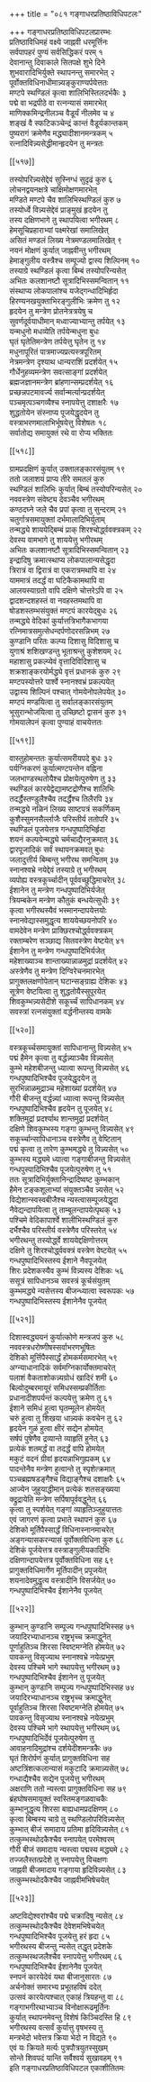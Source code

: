+++
title = "०८१ गङ्गाधरप्रतिष्ठाविधिपटलः"

+++
गङ्गाधरप्रतिष्ठाविधिपटलप्रारम्भः  
प्रतिष्ठाविधिमहं वक्ष्ये जाह्नवी धरमूर्त्तिनः  
सर्वपापहरं पुण्यं सर्वसिद्धिकरं परम् १  
देवानान्तु दिवाकाले सितपक्षे शुभे दिने  
शुभवारादिभिर्युक्ते स्थापनन्तु समारभेत् २  
पूर्वोक्तविधिनाधीमान्न्यङ्कुराण्यर्पयेत्ततः  
मण्टपे स्थण्डिलं कृत्वा शालिभिस्तिलदर्भकैः ३  
पद्मे वा भद्रपीठे वा रत्नन्यासं समारभेत्  
माणिक्कमिन्द्रनीलञ्च वैडूर्यं नीलमेव च ४  
शङ्खं वै स्फटिकञ्चेन्द्रं कान्तं वैडूर्यकान्तकम्  
पुष्यरागं क्रमेणैव मद्ध्यादीशानमन्त्रकम् ५  
रत्नादिविन्न्यसेद्धीमान्हृदयेन तु मन्त्रतः  

[[५१७]]  

तस्योपरिन्न्यसेद्देवं सुस्निग्धं सुदृढं कुरु ६  
लोचनद्वयनक्षत्रे चाक्षिमोक्षणमारभेत्  
मण्डिते मण्टपे चैव शालिभिस्थण्डिलं कुरु ७  
तस्योर्ध्वे विन्न्यसेद्देवं प्राङ्मुखं हृदयेन तु  
तस्य दक्षिणभागे तु स्थापयित्वा भगीरथम् ८  
हेमसूचिप्रहाराभ्यां पक्ष्मरेखां समालिखेत्  
असितं मण्डलं लिख्य नेत्रमण्डलमालिखेत् ९  
नयनं मोक्षणं कुर्यात् जाह्नवीन्तु भगीरथम्  
हेमाङ्गुलीय वस्त्रैश्च सम्पूज्यो द्वास्य शिल्पिनम् १०  
तस्याग्रे स्थण्डिलं कृत्वा बिम्बं तस्योपरिन्यसेत्  
अभितः कलशानष्टौ सूत्रादिभिस्समन्वितान् ११  
संस्थाप्य लोकपालांश्च यजेद्गन्धादिभिर्हृदा  
हिरण्यनखयुक्ताभिरङ्गुलीभिः क्रमेण तु १२  
हृदयेन तु मन्त्रेण प्रोतनेत्रत्रयेषु च  
सुवर्णदूर्वयाधीमान् मध्वाज्याभ्यान्तु तर्पयेत् १३  
यन्मधुनो मधव्येति तर्पयेन्मधुना बुधः  
घृतं घृतेतिमन्त्रेण तर्पयेत्तु घृतेन तु १४  
मधुनापूरितं पात्रमाज्यप्रत्यस्त्रपूरितम्  
नेत्रमन्त्रेण दृश्याथ धान्यराशिं प्रदर्शयेत् १५  
गौर्धेनुहव्यमन्त्रेण सवत्साङ्गां प्रदर्शयेत्  
ब्रह्मजज्ञानमन्त्रेण ब्रांहणान्सम्प्रदर्शयेत् १६  
प्रच्छन्नपटमावर्ज्य सर्वान्मर्त्यान्प्रदर्शयेत्  
पञ्चमृत्पञ्चगव्यैश्च स्नापयेत्तु दशाक्षरैः १७  
शुद्धतोयेन संस्नाप्य पूजयेद्धृदयेन तु  
वस्त्राभरणमालाभिर्भूषयेत्तु विशेषतः १८  
सर्वातोद्य समायुक्तं रथे वा रोप्य भक्तितः  

[[५१८]]  

ग्रामप्रदक्षिणं कुर्यात् उक्तालङ्कारसंयुतम् १९  
ततो जलाशयं प्राप्य तीरे समतलं कुरु  
स्थण्डिलं शालिभिः कुर्यात् बिम्बं तस्योपरिन्यसेत् २०  
नववस्त्रेण संवेष्ट्य देवञ्चैव भगीरथम्  
कण्ठदघ्ने जले चैव प्रपां कृत्वा तु सुन्दराम् २१  
चतुर्गात्रसमायुक्तां दर्भमालादिभिर्युताम्  
तन्मद्ध्ये शाययेद्बिम्बं प्राक् शिरश्चोर्द्ध्ववक्त्रकम् २२  
देवस्य वामभागे तु शाययेत्तु भगीरथम्  
अभितः कलशानष्टौ सूत्रादिभिस्समन्वितान् २३  
इन्द्रादिषु क्रमात्स्थाप्य लोकपालान्यसेद्धृदा    
त्रिरात्रं वा द्विरात्रं वा एकरात्रमथापि वा २४  
याममात्रं तदर्द्धं वा घटिकैकामथापि वा  
आलयस्याग्रतो वापि दक्षिणे चोत्तरेऽपि वा २५  
द्वादशन्दशहस्तं वा नवहस्तमथापि वा  
षोडशस्तम्भसंयुक्तं मण्टपं कारयेद्बुधः २६  
तन्मद्ध्ये वेदिकां कुर्यात्तत्रिभागैकभागया  
रत्निमात्रसमुत्सेधन्दर्पणोदरसन्निभम् २७  
कुण्डानि परितः कल्प्य दिशासु विदिशासु च  
युगाश्रं शशिखण्डन्तु भूताश्रन्तु कुशेशयम् २८  
महाशासु प्रकल्प्येवं वृत्तादिविदिशासु च  
शक्रशाङ्करयोर्मद्ध्ये वृत्तं प्रधानकं कुरु २९  
मण्टपस्योत्तरे पार्श्वे स्नानश्वभ्रं प्रकल्पयेत्  
उद्वास्य शिल्पिनं पश्चात् गोमयेनोपलेपयेत् ३०  
मण्टपं मण्डयित्वा तु सर्वालङ्कारसंयुतम्  
भूसुरान्भोजयित्वा तु उच्छिष्टो द्वासनं कुरु ३१  
गोमयालेपनं कृत्वा पुण्याहं वाचयेत्ततः  

[[५१९]]  

वास्तुहोमन्ततः कुर्यात्समरीयपदे बुधः ३२  
पर्यग्निकरणं कुर्यात्मण्टपन्तेन वह्निना  
जलभाण्डस्थतोयैश्च प्रोक्षयेत्पुरुषेण तु ३३  
स्थण्डिलं कारयेद्वेद्यामष्टद्रोणैश्च शालिभिः  
तदर्द्धैस्तण्डुलैश्चैव तदर्द्धैश्च तिलैरपि ३४  
तन्मद्ध्ये नळिनं लिख्य साष्टपत्रं सकर्णिकम्  
कुशैस्सुमनसैर्ल्लाजैः परिस्तीर्य ततोपरि ३५  
स्थण्डिलं पूजयेत्तत्र गन्धपुष्पादिभिर्हृदा  
शयनं कल्पयेन्मद्ध्ये चर्मचाद्यैरनुक्रमात् ३६  
द्वारपूजादिकं सर्वं स्थापनक्रमवत् बुधः  
जलादुत्तीर्य बिम्बन्तु भगीरथ समन्वितम् ३७  
स्नानश्वभ्रे नयेद्देवं तस्याग्रे तु भगीरथम्  
व्यपोह्य वस्त्रकूर्च्चादीन् पूर्ववच्छुद्धिमाचरेत् ३८  
ईशानेन तु मन्त्रेण गन्धपुष्पादिभिर्यजेत्  
त्रियम्बकेन मन्त्रेण कौतुकं बन्धयेत्सुधीः ३९  
कृत्वा भगीरथस्यैवं भस्मानन्दापयेत्तयोः  
स्नानवेद्यास्समुद्धृत्य शाययेच्छयनोपरि ४०  
वामदेवेन मन्त्रेण प्राक्छिरश्चोर्द्ध्ववक्त्रकम्  
रक्ताम्बरेण सञ्छाद्य सितवस्त्रेण वेष्टयेत् ४१  
ईशानेन तु मन्त्रेण गन्धपुष्पादिभिर्यजेत्  
महेशाख्याञ्च शान्ताख्यान्नाळमुद्रां प्रदर्शयेत् ४२  
अस्त्रेणैव तु मन्त्रेण दिग्विरेचनमारभेत्  
प्रागुक्तलक्षणोपेतान् घटान्सङ्ग्राह्य देशिकः ४३  
सूत्रेण वेष्टयित्वा तु शुद्धतोयैस्सुपूरयेत्  
शिवकुम्भन्न्यसेदीशे सकूर्च्चं सापिधानकम् ४४  
सवस्त्रां रत्नसंयुक्तां वर्द्धनीन्तस्य वामके  

[[५२०]]  

वस्त्रकूर्च्चसमायुक्तां सापिधानान्तु विन्न्यसेत् ४५  
पद्मं हैमेन कृत्वा तु वर्द्धन्न्याञ्चैव विन्न्यसेत्  
कुम्भे महेशबीजन्तु ध्यात्वा रूपन्तु विन्न्यसेत् ४६  
गन्धपुष्पादिभिश्चैव पूजयेद्धृदयेन तु  
सुरभिन्नाळमुद्राञ्च महेशाख्यां प्रदर्शयेत् ४७  
गौरी बीजन्तु वर्द्धन्न्यां ध्यात्वा रूपन्तु विन्न्यसेत्  
गन्धपुष्पादिभिश्चैव हृदयेन तु पूजयेत् ४८  
शक्तिमुद्रां प्रदर्श्याथ शान्तमुद्रां प्रदर्शयेत्  
दक्षिणे शिवकुम्भस्य गङ्गा कुम्भन्तु विन्न्यसेत् ४९  
सकूर्च्चान्सापिधानाञ्च वस्त्रेणैव तु वेष्टितान्  
पद्मं कृत्वा तु तारेण कुम्भमद्ध्ये तु विन्न्यसेत् ५०  
कुम्भस्य मद्ध्यमे ध्यात्वा गङ्गाबीजन्तु विन्न्यसेत्  
गन्धपुस्पादिभिश्चैव पूजयेत्पुरुषेण तु ५१  
ततः सूत्रादिभिर्युक्तानिन्द्रादिष्वष्ट कुम्भकान्  
हैमेन टङ्कशूलाभ्यां संयुक्तञ्चैव न्न्यसेत् ५२  
विद्येशान्स्वस्वबीजैश्च न्यस्त्वासम्पूजयेद्धृदा  
नैवेद्यन्दापयित्वा तु ताम्बूलन्दापयेत्पृथक् ५३  
पश्चिमे वेदिकापार्श्वे शालीभिस्थण्डिलं कुरु  
दर्भैश्चैव परिस्तीर्य वस्त्रेणैव परिस्तरेत् ५४  
भगीरथन्तु तस्योर्द्ध्वे शाययेद्दक्षिणोत्तरम्  
दक्षिणे तु शिरश्चोर्द्ध्ववक्त्रं वस्त्रेण वेष्टयेत् ५५  
गन्धपुष्पादिभिस्तस्य ईशाने नैवपूजयेत्  
शिरः प्रदेशकस्यैव कुम्भं विन्न्यस्य देशिकः ५६  
ससूत्रं सापिधानञ्च सवस्त्रं कूर्चसंयुतम्  
कुम्भमद्ध्ये न्यसेत्तस्य बीजन्ध्यात्वा स्वरूपकः ५७  
गन्धपुष्पादिभिस्तस्य ईशानेनैव पूजयेत्  

[[५२१]]  

दिशास्वद्ध्ययनं कुर्यात्कोणे मन्त्रजपं कुरु ५८  
नववस्त्रधरोष्णीषस्सर्वाभरणभूषितः  
देशिको मूर्त्तिपैस्सार्द्धं होमकर्मसमारभेत् ५९  
अग्न्याधानादिकं सर्वमग्निकार्योक्तमाचरेत्  
पलाशं वैकताशोकन्न्यग्रोधं खादिरं शमी ६०  
बिल्वोदुम्बरमायूरं समिधस्सम्प्रकीर्तिताः  
प्रधानादीशपर्यन्तं कल्पयेत्तु क्रमेण तु ६१  
ईशाने समिधं हुत्वा घृतम्मूलेन होमयेत्  
चरुं हुत्वा तु शिखया धान्न्यकं कवचेन तु ६२  
हृदयेन गुळं हुत्वा क्षीरं सद्येन होमयेत्  
सर्षपं पुषेणैव द्रव्यान्ते व्याहृतिं हुनेत् ६३  
प्रत्येकं शतमर्द्धं वा तदर्द्धं वापि होमयेत्  
मकुटं वदनं ग्रीवां हृदयन्नाभिगुह्यकम् ६४  
पादन्तेनैव मन्त्रेण हुत्वान्ते तु स्पृशेत्क्रमात्  
पञ्चब्रह्मषडङ्गैश्च विद्याङ्गैश्च दशाक्षरैः ६५  
आज्येन जुहुयाद्धीमान् प्रत्येकं शतसङ्ख्यया  
क्द्रुद्रायेति मन्त्रेण सर्पिषापूर्ववद्धुनेत् ६६  
कृत्वा तु स्पर्शयेत् गङ्गां व्याहृतिञ्जुहुयात्ततः  
एवं जागरणं कृत्वा प्रभाते स्थापनं कुरु ६७  
देशिको मूर्तिपैस्सार्द्धं विधिनास्नानमाचरेत्  
अङ्गन्यासकरन्यासं पूर्वोक्तविधिना कुरु ६८  
देशिकं पूर्जयेत्तत्र वस्त्राङ्गुलीयकादिभिः  
दक्षिणान्दापयेत्तत्र पूर्वोक्तविधिना सह ६९  
प्रागुक्तविधिमार्गेण मूर्तिपादीन् प्रपूजयेत्  
शयनादेवमुद्धृत्य वस्त्रादीनि विसर्जयेत् ७०  
गन्धपुष्पादिभिश्चैव ईशानेनैव पूजयेत्  

[[५२२]]  

कुम्भान् कुण्डानि सम्पूज्य गन्धपुष्पादिभिस्सह ७१  
जयादिरभ्याधानञ्च राष्ट्रभृच्च क्रमाद्धुनेत्  
पूर्णाहुतिञ्च शिरसा स्विष्टमग्नेति होमयेत् ७२  
पावकन्तु विसृज्याथ स्नानश्वभ्रे नयेत्प्रभुम्  
देवस्य पश्चिमे भागे स्थापयेत्तु भगीरथम् ७३  
गन्धपुष्पादिभिश्चैव ईशानेन तु पूजयेत्  
कुम्भान् कुण्डानि सम्पूज्य गन्धपुष्पादिभिस्सह ७४  
जयादिरभ्याधानञ्च राष्ट्रभृच्च क्रमाद्धुनेत्  
पूर्वाहुतिञ्च शिरसा स्विष्टमग्नेति होमयेत् ७५  
पावकन्तु विसृज्याथ स्नानश्वभ्रे नयेत्प्रभुम्  
देवस्य पश्चिमे भागे स्थापयेत्तु भगीरथम् ७६  
गन्धपुष्पादिभिर्देवं पूजयेत्पुरुषेण तु  
आवाहनादिमुद्रांश्च दर्शयेदीशमन्त्रकैः ७७  
घृतं शिरोर्पणं कुर्यात् प्रागुक्तविधिना सह  
अष्टत्रिंशत्कलान्यासं मकुटादि क्रमान्न्यसेत् ७८  
गन्धाद्यैश्चैव सद्येन पूजयेत्तु भगीरथम्  
अक्षराणि ततो न्यस्त्वा प्रागुक्तविधिना सह ७९  
ब्रंहघोषसमायुक्तं स्वस्तिमङ्गळवाचकैः  
कुम्भानुद्धृत्य शिरसा बाह्यधामप्रदक्षिणम् ८०  
कृत्वा बिम्बस्य चाग्रे तु स्थण्डिलोपरिविन्न्यसेत्  
कुम्भात् बीजं समादाय प्रतिमा हृदिविन्न्यसेत् ८१  
तत्कुम्भस्थोदकैश्चैव स्नापयेत् परमेश्वरम्  
गौरी बीजं समादाय न्यस्त्वा पद्मस्य मद्ध्यमे ८२  
तज्जलैस्तत्प्रदेशे तु स्नापयेत्तु विचक्षणः  
जाह्नवी बीजमादाय गङ्गाया हृदिविन्न्यसेत् ८३  
तत्कुम्भस्थोदकैश्चैव जाह्नवीमभिषेचयेत्  

[[५२३]]  

अष्टविद्येश्वरांश्चैव पद्मे चक्रादिषु न्यसेत् ८४  
तत्कुम्भस्थोदकैश्चैव देवेशमभिषेचयेत्  
गन्धपुष्पादिभिश्चैव पूजयेत्तु हरं हृदा ८५  
भगीरथस्य बीजन्तु न्यसेत् तद्धृत् प्रदेशके  
तत्कुम्भस्थजलैश्चैव स्नापयेत्तु भगीरथम् ८६  
गन्धपुष्पादिभिश्चैव ईशानेनैव पूजयेत्  
स्नपनं कारयेदेवं यथा बीजानुसारतः ८७  
अर्चनोक्तं समारभ्य प्रभूतहविषं ददेत्  
उत्सवं कारयेत्पश्चात् एकाहं त्रियहन्तु वा ८८  
गङ्गाभगीरथाभ्याञ्च विनोक्षारूढमूर्तिनः  
कुर्यात् स्थापनमेवन्तु विशेषं किञ्चिदस्ति हि ८९  
भगीरथस्य वत्सर्वं कुर्यात्तु वृषभस्य तु  
मन्त्रभेदो भवेत्तत्र क्रिया भेदो न विद्यते ९०  
एवं यः क्रियते मर्त्यः पुत्रपौत्रयुतस्सुखम्  
सोन्ते शिवपदं यान्ति सर्वैश्वर्य सुखावहम् ९१  
इति गङ्गाधरप्रतिष्ठाविधिपटल एकाशीतितमः  

